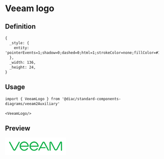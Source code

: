 # Veeam logo

## Definition

```
{
  _style: { 
    entity: 'pointerEvents=1;shadow=0;dashed=0;html=1;strokeColor=none;fillColor=#13B24B;labelPosition=center;verticalLabelPosition=bottom;verticalAlign=top;align=center;outlineConnect=0;shape=mxgraph.veeam2.veeam_logo;',
  },
  _width: 136,
  _height: 24,
}
```

## Usage

```
import { VeeamLogo } from '@diac/standard-components-diagrams/veeam2Auxiliary'

<VeeamLogo/>
```

## Preview

<img src="./veeam-logo.png" width="200"/>
